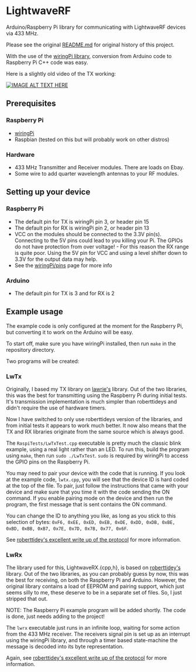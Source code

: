 LightwaveRF
===========

Arduino/Raspberry Pi library for communicating with LightwaveRF devices via 433 MHz.

Please see the original [README.md](https://github.com/roberttidey/LightwaveRF) for original history of this project.

With the use of the [wiringPi library](http://wiringpi.com/), conversion from Arduino code to Raspberry Pi C++ code was easy.


Here is a slightly old video of the TX working:

[![IMAGE ALT TEXT HERE](http://img.youtube.com/vi/UApxWZYKNRU/0.jpg)](http://www.youtube.com/watch?v=UApxWZYKNRU)


Prerequisites
-------------

### Raspberry Pi

- [wiringPi](http://wiringpi.com/)
- Raspbian (tested on this but will probably work on other distros)

### Hardware

- 433 MHz Transmitter and Receiver modules. There are loads on Ebay.
- Some wire to add quarter wavelength antennas to your RF modules.


Setting up your device
----------------------

### Raspberry Pi

- The default pin for TX is wiringPi pin 3, or header pin 15
- The default pin for RX is wiringPi pin 2, or header pin 13
- VCC on the modules should be connected to the 3.3V pin(s). Connecting to the 5V pins could lead to you killing your Pi. The GPIOs do not have protection from over voltage! - For this reason the RX range is quite poor. Using the 5V pin for VCC and using a level shifter down to 3.3V for the output data may help.
- See the [wiringPi/pins](http://wiringpi.com/pins/) page for more info

### Arduino

- The default pin for TX is 3 and for RX is 2


Example usage
-------------

The example code is only configured at the moment for the Raspberry Pi, but converting it to work on the Arduino will be easy.

To start off, make sure you have wiringPi installed, then run `make` in the repository directory.

Two programs will be created:

### LwTx

Originally, I based my TX library on [lawrie's](https://github.com/lawrie/LightwaveRF) library. Out of the two libraries, this was the best for transmitting using the Raspberry Pi during initial tests. It's transmission implementation is much simpler than roberttideys and didn't require the use of hardware timers.

Now I have switched to only use roberttideys version of the libraries, and from initial tests it appears to work much better. It now also means that the TX and RX libraries originate from the same source which is always good.

The `RaspiTests/LwTxTest.cpp` executable is pretty much the classic blink example, using a real light rather than an LED. To run this, build the program using `make`, then run `sudo ./LwTxTest`. `sudo` is required by wiringPi to access the GPIO pins on the Raspberry Pi.

You may need to pair your device with the code that is running. If you look at the example code, `lwtx.cpp`, you will see that the device ID is hard coded at the top of the file. To pair, just follow the instructions that came with your device and make sure that you time it with the code sending the ON command. If you enable pairing mode on the device and then run the program, the first message that is sent contains the ON command.

You can change the ID to anything you like, as long as you stick to this selection of bytes: `0xF6, 0xEE, 0xED, 0xEB, 0xDE, 0xDD, 0xDB, 0xBE, 0xBD, 0xBB, 0xB7, 0x7E, 0x7D, 0x7B, 0x77, 0x6F`.

See [roberttidey's excellent write up of the protocol](https://github.com/roberttidey/LightwaveRF/blob/master/LightwaveRF433.pdf) for more information.

### LwRx

The library used for this, LightwaveRX.{cpp,h}, is based on [roberttidey's](https://github.com/roberttidey/LightwaveRF/) library. Out of the two libraries, as you can probably guess by now, this was the best for receiving, on both the Raspberry Pi and Arduino. However, the original library contains a load of EEPROM and pairing support, which just seems silly to me, these deserve to be in a separate set of files. So, I just stripped that out.

NOTE: The Raspberry Pi example program will be added shortly. The code is done, just needs adding to the project!

The `lwrx` executable just runs in an infinite loop, waiting for some action from the 433 MHz receiver. The receivers signal pin is set up as an interrupt using the wiringPi library, and through a timer based state-machine the message is decoded into its byte representation.

Again, see [roberttidey's excellent write up of the protocol](https://github.com/roberttidey/LightwaveRF/blob/master/LightwaveRF433.pdf) for more information.
